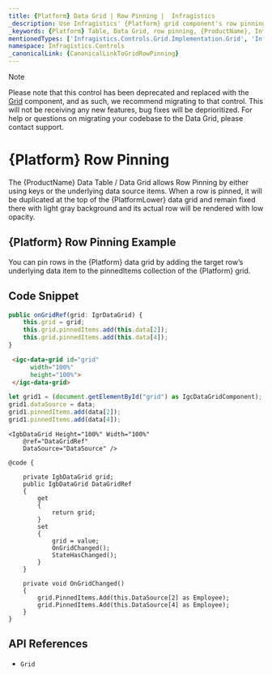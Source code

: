 ```yaml
---
title: {Platform} Data Grid | Row Pinning |  Infragistics
_description: Use Infragistics' {Platform} grid component's row pinning feature in order to lock row change row order with a rich and easy to use API. Check out {ProductName} table demos!
_keywords: {Platform} Table, Data Grid, row pinning, {ProductName}, Infragistics
mentionedTypes: ['Infragistics.Controls.Grid.Implementation.Grid', 'Infragistics.Controls.Grid.Implementation.Column']
namespace: Infragistics.Controls
_canonicalLink: {CanonicalLinkToGridRowPinning}
---
```


<!-- Blazor, WebComponents -->

> [!Note]
Please note that this control has been deprecated and replaced with the [Grid](../data-grid.md) component, and as such, we recommend migrating to that control. This will not be receiving any new features, bug fixes will be deprioritized. For help or questions on migrating your codebase to the Data Grid, please contact support.

<!-- end: Blazor, WebComponents -->

# {Platform} Row Pinning

 The {ProductName} Data Table / Data Grid allows Row Pinning by either using keys or the underlying data source items. When a row is pinned, it will be duplicated at the top of the {PlatformLower} data grid and remain fixed there with light gray background and its actual row will be rendered with low opacity.

## {Platform} Row Pinning Example


<code-view style="height: 600px"
           data-demos-base-url="{environment:dvDemosBaseUrl}"
           iframe-src="{environment:dvDemosBaseUrl}/grids/data-grid-row-pinning"
           alt="{Platform} Row Pinning Example"
           github-src="grids/data-grid/row-pinning">
</code-view>

<div class="divider--half"></div>

You can pin rows in the {Platform} data grid by adding the target row’s underlying data item to the pinnedItems collection of the {Platform} grid.

## Code Snippet

```ts
public onGridRef(grid: IgrDataGrid) {
    this.grid = grid;
    this.grid.pinnedItems.add(this.data[2]);
    this.grid.pinnedItems.add(this.data[4]);
}
```

```html
 <igc-data-grid id="grid"
      width="100%"
      height="100%">
 </igc-data-grid>
```

```ts
let grid1 = (document.getElementById("grid") as IgcDataGridComponent);
grid1.dataSource = data;
grid1.pinnedItems.add(data[2]);
grid1.pinnedItems.add(data[4]);
```

```razor
<IgbDataGrid Height="100%" Width="100%"
    @ref="DataGridRef"
    DataSource="DataSource" />

@code {

    private IgbDataGrid grid;
    public IgbDataGrid DataGridRef
    {
        get
        {
            return grid;
        }
        set
        {
            grid = value;
            OnGridChanged();
            StateHasChanged();
        }
    }

    private void OnGridChanged()
    {
        grid.PinnedItems.Add(this.DataSource[2] as Employee);
        grid.PinnedItems.Add(this.DataSource[4] as Employee);
    }
}
```


## API References

 - `Grid`